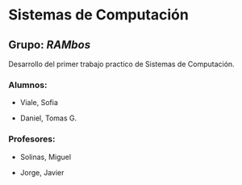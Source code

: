 # Sistemas de Computación

## Grupo: *RAMbos*

Desarrollo del primer trabajo practico de Sistemas de Computación.


### Alumnos:

- Viale, Sofia

- Daniel, Tomas G.

### Profesores:

- Solinas, Miguel

- Jorge, Javier